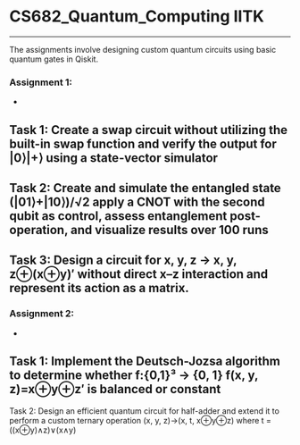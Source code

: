 # CS682_Quantum_Computing IITK
---
The assignments involve designing custom quantum circuits using basic quantum gates in Qiskit.

### Assignment 1:
-
Task 1: Create a swap circuit without utilizing the built-in swap function and verify the output for |0⟩|+⟩ using a state-vector simulator
-
Task 2: Create and simulate the entangled state (|01⟩+|10⟩)/√2 apply a CNOT with the second qubit as control, assess entanglement post-operation, and visualize results over 100 runs
-
Task 3: Design a circuit for x, y, z → x, y, z⊕(x⊕y)′ without direct x–z interaction and represent its action as a matrix.
---
### Assignment 2: 
-
Task 1: Implement the Deutsch-Jozsa algorithm to determine whether f:{0,1}³ → {0, 1} f(x, y, z)=x⊕y⊕z′ is balanced or constant
-
Task 2: Design an efficient quantum circuit for half-adder and extend it to perform a custom ternary operation (x, y, z)→(x, t, x⊕y⊕z) where t = ((x⊕y)∧z)∨(x∧y)
